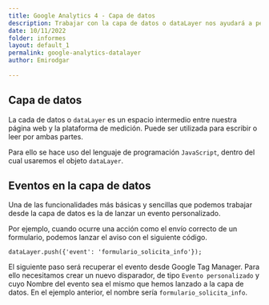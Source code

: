 ```yaml
---
title: Google Analytics 4 - Capa de datos
description: Trabajar con la capa de datos o dataLayer nos ayudará a personalizar y potenciar nuestras implementaciones de analítica web
date: 10/11/2022
folder: informes
layout: default_1
permalink: google-analytics-datalayer
author: Emirodgar
  
---
```


## Capa de datos

La cada de datos o `dataLayer` es un espacio intermedio entre nuestra página web y la plataforma de medición. Puede ser utilizada para escribir o leer por ambas partes. 

Para ello se hace uso del lenguaje de programación `JavaScript`, dentro del cual usaremos el objeto `dataLayer`.

## Eventos en la capa de datos

Una de las funcionalidades más básicas y sencillas que podemos trabajar desde la capa de datos es la de lanzar un evento personalizado.

Por ejemplo, cuando ocurre una acción como el envío correcto de un formulario, podemos lanzar el aviso con el siguiente código.

    dataLayer.push({'event': 'formulario_solicita_info'}); 

El siguiente paso será recuperar el evento desde Google Tag Manager. Para ello necesitamos crear un nuevo disparador, de tipo `Evento personalizado` y cuyo Nombre del evento sea el mismo que hemos lanzado a la capa de datos. En el ejemplo anterior, el nombre sería `formulario_solicita_info`.


<!--stackedit_data:
eyJoaXN0b3J5IjpbLTExODM4OTAwNzddfQ==
-->